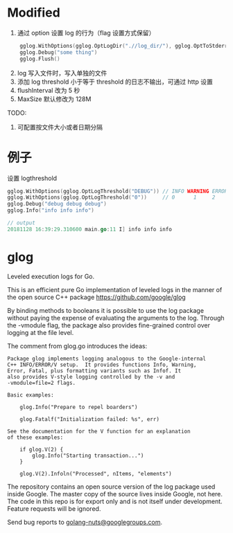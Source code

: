 # Modified

1. 通过 option 设置 log 的行为（flag 设置方式保留）

```go
    gglog.WithOptions(gglog.OptLogDir(".//log_dir/"), gglog.OptToStderr())
    gglog.Debug("some thing")
    gglog.Flush()
```

2. log 写入文件时，写入单独的文件
3. 添加 log threshold 小于等于 threshold 的日志不输出，可通过 http 设置
4. flushInterval 改为 5 秒
5. MaxSize 默认修改为 128M

TODO:
1. 可配置按文件大小或者日期分隔

# 例子

设置 logthreshold

```go
gglog.WithOptions(gglog.OptLogThreshold("DEBUG")) // INFO WARNING ERROR FATAL
gglog.WithOptions(gglog.OptLogThreshold("0"))     // 0		1     2     3
gglog.Debug("debug debug debug")
gglog.Info("info info info")

// output
20181128 16:39:29.310600 main.go:11 I] info info info
```

# glog

Leveled execution logs for Go.

This is an efficient pure Go implementation of leveled logs in the
manner of the open source C++ package
https://github.com/google/glog

By binding methods to booleans it is possible to use the log package
without paying the expense of evaluating the arguments to the log.
Through the -vmodule flag, the package also provides fine-grained
control over logging at the file level.

The comment from glog.go introduces the ideas:

    Package glog implements logging analogous to the Google-internal
    C++ INFO/ERROR/V setup.  It provides functions Info, Warning,
    Error, Fatal, plus formatting variants such as Infof. It
    also provides V-style logging controlled by the -v and
    -vmodule=file=2 flags.

    Basic examples:

    	glog.Info("Prepare to repel boarders")

    	glog.Fatalf("Initialization failed: %s", err)

    See the documentation for the V function for an explanation
    of these examples:

    	if glog.V(2) {
    		glog.Info("Starting transaction...")
    	}

    	glog.V(2).Infoln("Processed", nItems, "elements")

The repository contains an open source version of the log package
used inside Google. The master copy of the source lives inside
Google, not here. The code in this repo is for export only and is not itself
under development. Feature requests will be ignored.

Send bug reports to golang-nuts@googlegroups.com.
